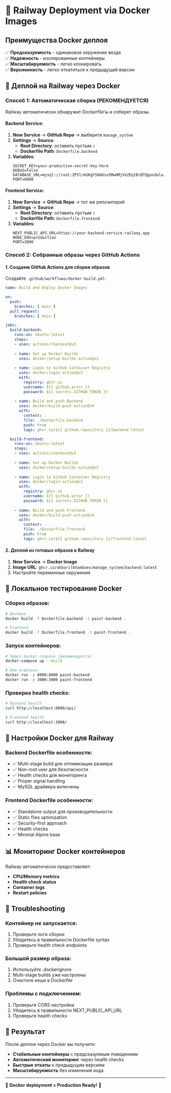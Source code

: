# 🐳 Railway Deployment via Docker Images

## Преимущества Docker деплоя

✅ **Предсказуемость** - одинаковое окружение везде  
✅ **Надежность** - изолированные контейнеры  
✅ **Масштабируемость** - легко клонировать  
✅ **Версионность** - легко откатиться к предыдущей версии  

## 🚀 Деплой на Railway через Docker

### Способ 1: Автоматическая сборка (РЕКОМЕНДУЕТСЯ)

Railway автоматически обнаружит Dockerfile'ы и соберет образы.

#### Backend Service:
1. **New Service** → **GitHub Repo** → выберите `manage_system`
2. **Settings** → **Source**:
   - **Root Directory**: оставить пустым `/`
   - **Dockerfile Path**: `Dockerfile.backend`
3. **Variables**:
   ```
   SECRET_KEY=your-production-secret-key-here
   DEBUG=False
   DATABASE_URL=mysql://root:ZPSlrmSKgYSbbKsvSMwHMjVeZEqtBrBT@gondola.proxy.rlwy.net:55502/railway
   PORT=8000
   ```

#### Frontend Service:
1. **New Service** → **GitHub Repo** → тот же репозиторий
2. **Settings** → **Source**:
   - **Root Directory**: оставить пустым `/`
   - **Dockerfile Path**: `Dockerfile.frontend`
3. **Variables**:
   ```
   NEXT_PUBLIC_API_URL=https://your-backend-service.railway.app
   NODE_ENV=production
   PORT=3000
   ```

### Способ 2: Собранные образы через GitHub Actions

#### 1. Создаем GitHub Actions для сборки образов

Создайте `.github/workflows/docker-build.yml`:

```yaml
name: Build and Deploy Docker Images

on:
  push:
    branches: [ main ]
  pull_request:
    branches: [ main ]

jobs:
  build-backend:
    runs-on: ubuntu-latest
    steps:
    - uses: actions/checkout@v3
    
    - name: Set up Docker Buildx
      uses: docker/setup-buildx-action@v2
    
    - name: Login to GitHub Container Registry
      uses: docker/login-action@v2
      with:
        registry: ghcr.io
        username: ${{ github.actor }}
        password: ${{ secrets.GITHUB_TOKEN }}
    
    - name: Build and push Backend
      uses: docker/build-push-action@v4
      with:
        context: .
        file: ./Dockerfile.backend
        push: true
        tags: ghcr.io/${{ github.repository }}/backend:latest

  build-frontend:
    runs-on: ubuntu-latest
    steps:
    - uses: actions/checkout@v3
    
    - name: Set up Docker Buildx
      uses: docker/setup-buildx-action@v2
    
    - name: Login to GitHub Container Registry
      uses: docker/login-action@v2
      with:
        registry: ghcr.io
        username: ${{ github.actor }}
        password: ${{ secrets.GITHUB_TOKEN }}
    
    - name: Build and push Frontend
      uses: docker/build-push-action@v4
      with:
        context: .
        file: ./Dockerfile.frontend
        push: true
        tags: ghcr.io/${{ github.repository }}/frontend:latest
```

#### 2. Деплой из готовых образов в Railway

1. **New Service** → **Docker Image**
2. **Image URL**: `ghcr.io/akbarilkhambaev/manage_system/backend:latest`
3. Настройте переменные окружения

## 🧪 Локальное тестирование Docker

### Сборка образов:
```bash
# Backend
docker build -f Dockerfile.backend -t paint-backend .

# Frontend  
docker build -f Dockerfile.frontend -t paint-frontend .
```

### Запуск контейнеров:
```bash
# Через docker-compose (рекомендуется)
docker-compose up --build

# Или отдельно:
docker run -p 8000:8000 paint-backend
docker run -p 3000:3000 paint-frontend
```

### Проверка health checks:
```bash
# Backend health
curl http://localhost:8000/api/

# Frontend health  
curl http://localhost:3000/
```

## 🔧 Настройки Docker для Railway

### Backend Dockerfile особенности:
- ✅ Multi-stage build для оптимизации размера
- ✅ Non-root user для безопасности  
- ✅ Health checks для мониторинга
- ✅ Proper signal handling
- ✅ MySQL драйвера включены

### Frontend Dockerfile особенности:
- ✅ Standalone output для производительности
- ✅ Static files optimization
- ✅ Security-first approach
- ✅ Health checks
- ✅ Minimal Alpine base

## 📊 Мониторинг Docker контейнеров

Railway автоматически предоставляет:
- **CPU/Memory metrics** 
- **Health check status**
- **Container logs**
- **Restart policies**

## 🚨 Troubleshooting

### Контейнер не запускается:
1. Проверьте логи сборки
2. Убедитесь в правильности Dockerfile syntax
3. Проверьте health check endpoints

### Большой размер образа:
1. Используйте .dockerignore
2. Multi-stage builds уже настроены  
3. Очистите кеши в Dockerfile

### Проблемы с подключением:
1. Проверьте CORS настройки
2. Убедитесь в правильности NEXT_PUBLIC_API_URL
3. Проверьте health checks

## 🎯 Результат

После деплоя через Docker вы получите:
- **Стабильные контейнеры** с предсказуемым поведением
- **Автоматический мониторинг** через health checks  
- **Быстрые откаты** к предыдущим версиям
- **Масштабируемость** без изменения кода

---

🐳 **Docker deployment = Production Ready!** 🚀